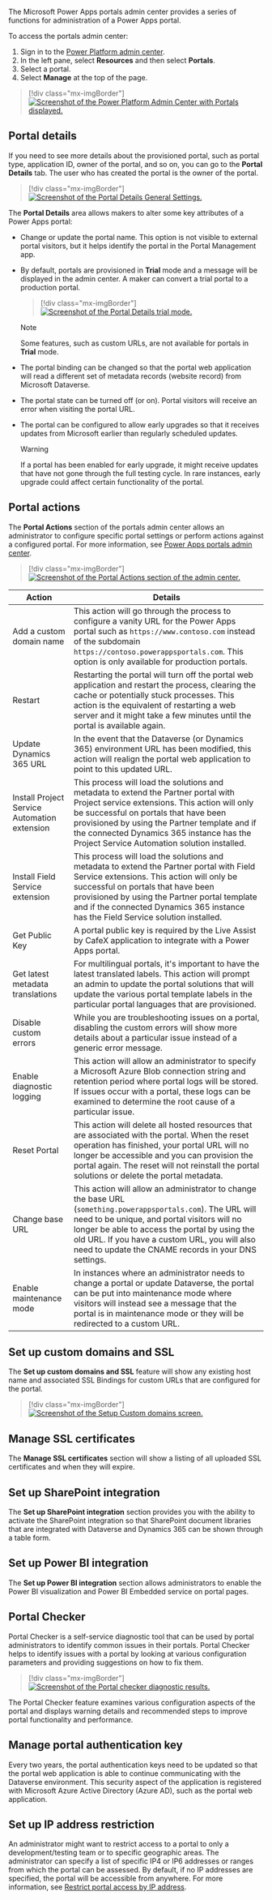 The Microsoft Power Apps portals admin center provides a series of functions for administration of a Power Apps portal.

To access the portals admin center:

1. Sign in to the [Power Platform admin center](https://admin.powerplatform.microsoft.com/?azure-portal=true).
1. In the left pane, select **Resources** and then select **Portals**.
1. Select a portal.
1. Select **Manage** at the top of the page.

> [!div class="mx-imgBorder"]
> [![Screenshot of the Power Platform Admin Center with Portals displayed.](../media/power-platform-admin-center.png)](../media/power-platform-admin-center.png#lightbox)

## Portal details

If you need to see more details about the provisioned portal, such as portal type, application ID, owner of the portal, and so on, you can go to the **Portal Details** tab. The user who has created the portal is the owner of the portal.

> [!div class="mx-imgBorder"]
> [![Screenshot of the Portal Details General Settings.](../media/portal-details.png)](../media/portal-details.png#lightbox)

The **Portal Details** area allows makers to alter some key attributes of a Power Apps portal:

- Change or update the portal name. This option is not visible to external portal visitors, but it helps identify the portal in the Portal Management app.

- By default, portals are provisioned in **Trial** mode and a message will be displayed in the admin center. A maker can convert a trial portal to a production portal.  

   > [!div class="mx-imgBorder"]
   > [![Screenshot of the Portal Details trial mode.](../media/trial.png)](../media/trial.png#lightbox)

   > [!NOTE]
   > Some features, such as custom URLs, are not available for portals in **Trial** mode.

- The portal binding can be changed so that the portal web application will read a different set of metadata records (website record) from Microsoft Dataverse.

- The portal state can be turned off (or on). Portal visitors will receive an error when visiting the portal URL.

- The portal can be configured to allow early upgrades so that it receives updates from Microsoft earlier than regularly scheduled updates.

  > [!WARNING]
  > If a portal has been enabled for early upgrade, it might receive updates that have not gone through the full testing cycle. In rare instances, early upgrade could affect certain functionality of the portal.

## Portal actions

The **Portal Actions** section of the portals admin center allows an administrator to configure specific portal settings or perform actions against a configured portal. For more information, see [Power Apps portals admin center](https://docs.microsoft.com/powerapps/maker/portals/admin/admin-overview/?azure-portal=true).

> [!div class="mx-imgBorder"]
> [![Screenshot of the Portal Actions section of the admin center.](../media/portal-actions.png)](../media/portal-actions.png#lightbox)

| Action | Details |
| ------ | ------- |
| Add a custom domain name | This action will go through the process to configure a vanity URL for the Power Apps portal such as `https://www.contoso.com` instead of the subdomain `https://contoso.powerappsportals.com`. This option is only available for production portals. |
| Restart | Restarting the portal will turn off the portal web application and restart the process, clearing the cache or potentially stuck processes. This action is the equivalent of restarting a web server and it might take a few minutes until the portal is available again. |
| Update Dynamics 365 URL | In the event that the Dataverse (or Dynamics 365) environment URL has been modified, this action will realign the portal web application to point to this updated URL. |
| Install Project Service Automation extension | This process will load the solutions and metadata to extend the Partner portal with Project service extensions. This action will only be successful on portals that have been provisioned by using the Partner template and if the connected Dynamics 365 instance has the Project Service Automation solution installed. |
| Install Field Service extension | This process will load the solutions and metadata to extend the Partner portal with Field Service extensions. This action will only be successful on portals that have been provisioned by using the Partner portal template and if the connected Dynamics 365 instance has the Field Service solution installed. |
| Get Public Key | A portal public key is required by the Live Assist by CafeX application to integrate with a Power Apps portal. |
| Get latest metadata translations | For multilingual portals, it's important to have the latest translated labels. This action will prompt an admin to update the portal solutions that will update the various portal template labels in the particular portal languages that are provisioned. |
| Disable custom errors | While you are troubleshooting issues on a portal, disabling the custom errors will show more details about a particular issue instead of a generic error message. |
| Enable diagnostic logging | This action will allow an administrator to specify a Microsoft Azure Blob connection string and retention period where portal logs will be stored.  If issues occur with a portal, these logs can be examined to determine the root cause of a particular issue. |
| Reset Portal | This action will delete all hosted resources that are associated with the portal. When the reset operation has finished, your portal URL will no longer be accessible and you can provision the portal again. The reset will not reinstall the portal solutions or delete the portal metadata. |
| Change base URL | This action will allow an administrator to change the base URL (`something.powerappsportals.com`). The URL will need to be unique, and portal visitors will no longer be able to access the portal by using the old URL. If you have a custom URL, you will also need to update the CNAME records in your DNS settings. |
| Enable maintenance mode | In instances where an administrator needs to change a portal or update Dataverse, the portal can be put into maintenance mode where visitors will instead see a message that the portal is in maintenance mode or they will be redirected to a custom URL. |

## Set up custom domains and SSL

The **Set up custom domains and SSL** feature will show any existing host name and associated SSL Bindings for custom URLs that are configured for the portal.

> [!div class="mx-imgBorder"]
> [![Screenshot of the Setup Custom domains screen.](../media/set-up-custom-domains.png)](../media/set-up-custom-domains.png#lightbox)

## Manage SSL certificates

The **Manage SSL certificates** section will show a listing of all uploaded SSL certificates and when they will expire.

## Set up SharePoint integration

The **Set up SharePoint integration** section provides you with the ability to activate the SharePoint integration so that SharePoint document libraries that are integrated with Dataverse and Dynamics 365 can be shown through a table form.

## Set up Power BI integration

The **Set up Power BI integration** section allows administrators to enable the Power BI visualization and Power BI Embedded service on portal pages.

## Portal Checker

Portal Checker is a self-service diagnostic tool that can be used by portal administrators to identify common issues in their portals. Portal Checker helps to identify issues with a portal by looking at various configuration parameters and providing suggestions on how to fix them.

> [!div class="mx-imgBorder"]
> [![Screenshot of the Portal checker diagnostic results.](../media/portal-checker.png)](../media/portal-checker.png#lightbox)

The Portal Checker feature examines various configuration aspects of the portal and displays warning details and recommended steps to improve portal functionality and performance.

## Manage portal authentication key

Every two years, the portal authentication keys need to be updated so that the portal web application is able to continue communicating with the Dataverse environment. This security aspect of the application is registered with Microsoft Azure Active Directory (Azure AD), such as the portal web application.

## Set up IP address restriction

An administrator might want to restrict access to a portal to only a development/testing team or to specific geographic areas. The administrator can specify a list of specific IP4 or IP6 addresses or ranges from which the portal can be assessed. By default, if no IP addresses are specified, the portal will be accessible from anywhere. For more information, see [Restrict portal access by IP address](https://docs.microsoft.com/powerapps/maker/portals/admin/ip-address-restrict/?azure-portal=true).
